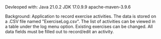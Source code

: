 Devleoped with:
Java 21.0.2
JDK 17.0.9.9
apache-maven-3.9.6

Background:
Application to record exercise activities. The data is stored on a .CSV file named "ExerciseLog.csv". The list of activities can be viewed in a table under the log menu option. Existing exercises can be changed. All data fields must be filled out to record/edit an activity.
